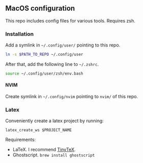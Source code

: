 ## MacOS configuration
This repo includes config files for various tools. Requires zsh.

### Installation
Add a symlink in `~/.config/user/` pointing to this repo.

```bash
ln -s $PATH_TO_REPO ~/.config/user
```

After that, add the following line to `~/.zshrc`.
```bash
source ~/.config/user/zsh/env.bash
```

#### NVIM
Create symlink in `~/.config/nvim` pointing to `nvim/` of this repo.

### Latex
Conveniently create a latex project by running:
```
latex_create_ws $PROJECT_NAME
```

Requirements: 
- LaTeX. I recommend [TinyTeX](https://github.com/yihui/tinytex).
- Ghostscript. `brew install ghostscript`